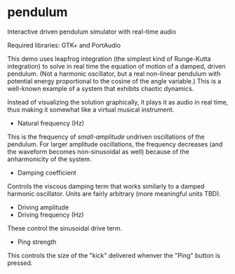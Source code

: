 pendulum
========

Interactive driven pendulum simulator with real-time audio

Required libraries: GTK+ and PortAudio

This demo uses leapfrog integration (the simplest kind of Runge-Kutta 
integration) to solve in real time the equation of motion of a damped, 
driven pendulum. (Not a harmonic oscillator, but a real non-linear 
pendulum with potential energy proportional to the cosine of the angle 
variable.) This is a well-known example of a system that exhibits 
chaotic dynamics.

Instead of visualizing the solution graphically, it plays it as audio in 
real time, thus making it somewhat like a virtual musical instrument.

* Natural frequency (Hz)

This is the frequency of *small-amplitude* undriven oscillations of the 
pendulum. For larger amplitude oscillations, the frequency decreases 
(and the waveform becomes non-sinusoidal as well) because of the 
anharmonicity of the system.

* Damping coefficient

Controls the viscous damping term that works similarly to a damped 
harmonic oscillator. Units are fairly arbitrary (more meaningful units TBD).

* Driving amplitude
* Driving frequency (Hz)

These control the sinusoidal drive term.

* Ping strength

This controls the size of the "kick" delivered whenver the "Ping" button 
is pressed.
